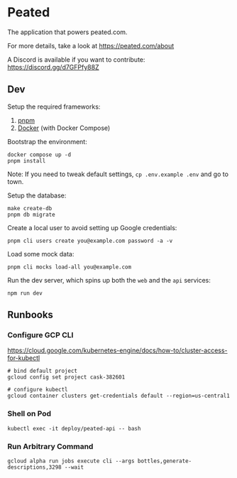# Peated

The application that powers peated.com.

For more details, take a look at <https://peated.com/about>

A Discord is available if you want to contribute: <https://discord.gg/d7GFPfy88Z>

## Dev

Setup the required frameworks:

1. [pnpm](https://pnpm.io/installation)
2. [Docker](https://docs.docker.com/get-docker/) (with Docker Compose)

Bootstrap the environment:

```
docker compose up -d
pnpm install
```

Note: If you need to tweak default settings, `cp .env.example .env` and go to town.

Setup the database:

```
make create-db
pnpm db migrate
```

Create a local user to avoid setting up Google credentials:

```
pnpm cli users create you@example.com password -a -v
```

Load some mock data:

```
pnpm cli mocks load-all you@example.com
```

Run the dev server, which spins up both the `web` and the `api` services:

```
npm run dev
```

## Runbooks

### Configure GCP CLI

<https://cloud.google.com/kubernetes-engine/docs/how-to/cluster-access-for-kubectl>

```shell
# bind default project
gcloud config set project cask-382601

# configure kubectl
gcloud container clusters get-credentials default --region=us-central1
```

### Shell on Pod

```shell
kubectl exec -it deploy/peated-api -- bash
```

### Run Arbitrary Command

```shell
gcloud alpha run jobs execute cli --args bottles,generate-descriptions,3298 --wait
```
